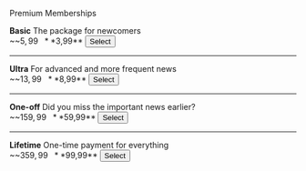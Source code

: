 Premium Memberships

**Basic**
The package for newcomers <br>
~~$5,99~~ **$3,99**
<button name="button">Select</button>

<hr>

**Ultra**
For advanced and more frequent news<br>
~~$13,99~~ **$8,99**
<button name="button">Select</button>

<hr>

**One-off**
Did you miss the important news earlier?<br>
~~$159,99~~ **$59,99**
<button name="button">Select</button>

<hr>

**Lifetime**
One-time payment for everything<br>
~~$359,99~~ **$99,99**
<button name="button">Select</button>
